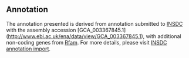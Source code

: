 
Annotation
----------

The annotation presented is derived from annotation submitted to
[INSDC](http://www.insdc.org) with the assembly accession [GCA\_003367845.1]
(http://www.ebi.ac.uk/ena/data/view/GCA_003367845.1),
with additional non-coding genes from
[Rfam](http://rfam.xfam.org/). For more details, please visit [INSDC
annotation import](http://ensemblgenomes.org/info/data/insdc_annotation).

